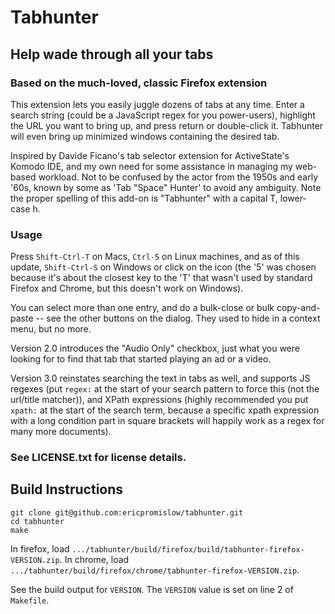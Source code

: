 # Tabhunter

## Help wade through all your tabs

### Based on the much-loved, classic Firefox extension

This extension lets you easily juggle dozens of tabs at any time. Enter a
search string (could be a JavaScript regex for you power-users), highlight
the URL you want to bring up, and press return or double-click it.
Tabhunter will even bring up minimized windows containing the desired tab.

Inspired by Davide Ficano's tab selector extension for ActiveState's
Komodo IDE, and my own need for some assistance in managing my
web-based workload. Not to be confused by the actor from the 1950s
and early '60s, known by some as 'Tab "Space" Hunter' to avoid any
ambiguity. Note the proper spelling of this add-on is "Tabhunter"
with a capital T, lower-case h.

### Usage

Press `Shift-Ctrl-T` on Macs, `Ctrl-5` on Linux machines, and as of
this update, `Shift-Ctrl-S` on Windows
or click on the icon (the '5' was chosen because it's about the closest
key to the 'T' that wasn't used by standard Firefox and Chrome, but 
this doesn't work on Windows).

You can select more than one entry, and do a bulk-close or 
bulk copy-and-paste -- see the other buttons on the dialog. They used
to hide in a context menu, but no more.

Version 2.0 introduces the "Audio Only" checkbox, just what you were
looking for to find that tab that started playing an ad or a
video.

Version 3.0 reinstates searching the text in tabs as well, and
supports JS regexes (put `regex:` at the start of your search
pattern to force this (not the url/title matcher)), and XPath expressions
(highly recommended you put `xpath:` at the start of the search
term, because a specific xpath expression with a long condition
part in square brackets will happily work as a regex for many more
documents).

### See LICENSE.txt for license details.

## Build Instructions

```
git clone git@github.com:ericpromislow/tabhunter.git
cd tabhunter
make
```

In firefox, load `.../tabhunter/build/firefox/build/tabhunter-firefox-VERSION.zip`.
In chrome, load `.../tabhunter/build/firefox/chrome/tabhunter-firefox-VERSION.zip`.

See the build output for `VERSION`.  The `VERSION` value is set on line 2 of `Makefile`.

